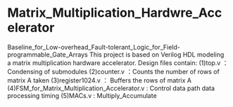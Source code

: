 # Matrix_Multiplication_Hardwre_Accelerator
Baseline_for_Low-overhead_Fault-tolerant_Logic_for_Field-programmable_Gate_Arrays
This project is based on Verilog HDL modeling a matrix multiplication hardware accelerator.
Design files contain:
(1)top.v ： Condensing of submodules
(2)counter.v ：Counts the number of rows of matrix A taken
(3)register1024.v ： Buffers the rows of matrix A
(4)FSM_for_Matrix_Multiplication_Accelerator.v : Control data path data processing timing
(5)MACs.v : Multiply_Accumulate
